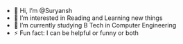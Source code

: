 - 👋 Hi, I’m @Suryansh
- 👀 I’m interested in Reading and Learning new things
- 🌱 I’m currently studying B Tech in Computer Engineering
- ⚡ Fun fact: I can be helpful or funny or both
